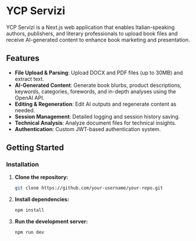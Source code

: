 # YCP Servizi

YCP Servizi is a Next.js web application that enables Italian-speaking authors, publishers, and literary professionals to upload book files and receive AI-generated content to enhance book marketing and presentation.

## Features

- **File Upload & Parsing**: Upload DOCX and PDF files (up to 30MB) and extract text.
- **AI-Generated Content**: Generate book blurbs, product descriptions, keywords, categories, forewords, and in-depth analyses using the OpenAI API.
- **Editing & Regeneration**: Edit AI outputs and regenerate content as needed.
- **Session Management**: Detailed logging and session history saving.
- **Technical Analysis**: Analyze document files for technical insights.
- **Authentication**: Custom JWT-based authentication system.

## Getting Started

### Installation

1. **Clone the repository:**
   ```bash
   git clone https://github.com/your-username/your-repo.git
2. **Install dependencies:**
   ```bash
   npm install
3. **Run the development server:**
   ```bash
   npm run dev